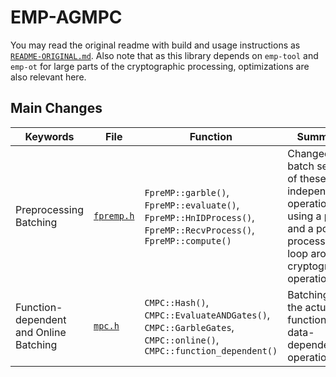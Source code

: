 # EMP-AGMPC

You may read the original readme with build and usage instructions as [`README-ORIGINAL.md`](https://github.com/encryptogroup/VASA/blob/master/emp/emp-agmpc/README-ORIGINAL.md). Also note that as this library depends on `emp-tool` and `emp-ot` for large parts of the cryptographic processing, optimizations are also relevant here.

## Main Changes

|Keywords|File|Function|Summary|
|-|-|-|-|
|Preprocessing Batching|[`fpremp.h`](emp-agmpc/fpremp.h)|`FpreMP::garble()`, `FpreMP::evaluate()`, `FpreMP::HnIDProcess()`, `FpreMP::RecvProcess()`, `FpreMP::compute()`|Changed to batch several of these independent operations using a pre- and a post-processing loop around cryptographic operations.|
|Function-dependent and Online Batching|[`mpc.h`](emp-agmpc/mpc.h)|`CMPC::Hash()`, `CMPC::EvaluateANDGates()`, `CMPC::GarbleGates`, `CMPC::online()`, `CMPC::function_dependent()`|Batching for the actual function- and data-dependent operations.|
